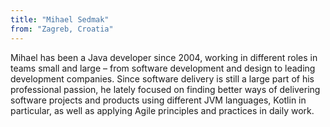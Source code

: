 ```yaml
---
title: "Mihael Sedmak"
from: "Zagreb, Croatia"
---
```


Mihael has been a Java developer since 2004, working in different roles in teams small and large – from software development and design to leading development companies. Since software delivery is still a large part of his professional passion, he lately focused on finding better ways of delivering software projects and products using different JVM languages, Kotlin in particular, as well as applying Agile principles and practices in daily work.
